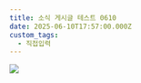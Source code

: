 ```yaml
---
title: 소식 게시글 테스트 0610
date: 2025-06-10T17:57:00.000Z
custom_tags:
  - 직접입력
---
```

![](/img/uploads/img_20250610_135529_105.webp)

![]()
